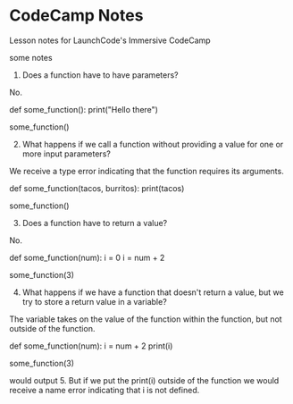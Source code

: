 # CodeCamp Notes

Lesson notes for LaunchCode's Immersive CodeCamp

some notes

1. Does a function have to have parameters?

No.

def some_function():
	print("Hello there")

some_function()

2. What happens if we call a function without providing a value for one or more
   input parameters?

We receive a type error indicating that the function requires its arguments.

def some_function(tacos, burritos):
    print(tacos)

some_function()

3. Does a function have to return a value?

No.

def some_function(num):
	i = 0
	i = num + 2

some_function(3)

4. What happens if we have a function that doesn't return a value, but we try
   to store a return value in a variable?

The variable takes on the value of the function within the function, but not
outside of the function.

def some_function(num):
	i = num + 2
	print(i)

some_function(3)

would output 5. But if we put the print(i) outside of the function we would
receive a name error indicating that i is not defined.